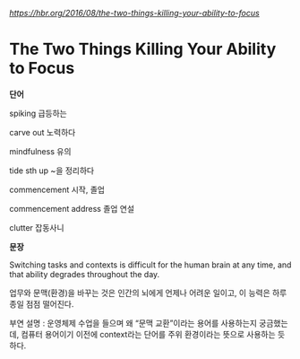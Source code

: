 *https://hbr.org/2016/08/the-two-things-killing-your-ability-to-focus*

The Two Things Killing Your Ability to Focus
============================================

**단어**

spiking 급등하는

carve out 노력하다

mindfulness 유의

tide sth up ~을 정리하다

commencement 시작, 졸업

commencement address 졸업 연설

clutter 잡동사니

**문장**

Switching tasks and contexts is difficult for the human brain at any time, and that ability degrades throughout the day.

업무와 문맥(환경)을 바꾸는 것은 인간의 뇌에게 언제나 어려운 일이고, 이 능력은 하루 종일 점점 떨어진다.

부연 설명 : 운영체제 수업을 들으며 왜 “문맥 교환”이라는 용어를 사용하는지 궁금했는데, 컴퓨터 용어이기 이전에 context라는 단어를 주위 환경이라는 뜻으로 사용하는 듯 하다.
